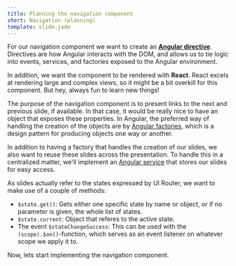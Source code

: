 ```yaml
---
title: Planning the navigation component
short: Navigation (planning)
template: slide.jade
---
```


For our navigation component we want to create an [**Angular directive**](https://docs.angularjs.org/guide/directive). Directives are how Angular interacts with the DOM, and allows us to tie logic into events, services, and factories exposed to the Angular environment.

In addition, we want the component to be rendered with **React**. React excels at rendering large and complex views, so it might be a bit overkill for this component. But hey, always fun to learn new things!

The purpose of the navigation component is to present links to the next and previous slide, if available. In that case, it would be really nice to have an object that exposes these properties. In Angular, the preferred way of handling the creation of the objects are by [Angular factories](https://docs.angularjs.org/guide/providers#factory-recipe), which is a design pattern for producing objects one way or another.

In addition to having a factory that handles the creation of our slides, we also want to reuse these slides across the presentation. To handle this in a centralized matter, we'll implement an [Angular service](https://docs.angularjs.org/guide/providers#service-recipe) that stores our slides for easy access.

As slides actually refer to the states expressed by UI Router, we want to make use of a couple of methods:

* ```$state.get()```: Gets either one specific state by name or object, or if no parameter is given, the whole list of states.
* ```$state.current```: Object that referes to the active state.
* The event ```$stateChangeSuccess```: This can be used with the ```(scope).$on()```-function, which serves as an event listener on whatever scope we apply it to.

Now, lets start implementing the navigation component.